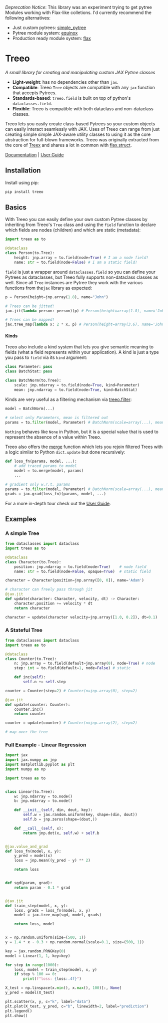 _Deprecation Notice_: This library was an experiment trying to get pytree Modules working with Flax-like colletions. I'd currently recommend the following alternatives:
* Just custom pytrees: [simple_pytree](https://github.com/cgarciae/simple-pytree)
* Pytree module system: [equinox](https://github.com/patrick-kidger/equinox)
* Production ready module system: [flax](https://github.com/google/flax)

# Treeo 

_A small library for creating and manipulating custom JAX Pytree classes_

* **Light-weight**: has no dependencies other than `jax`.
* **Compatible**: Treeo `Tree` objects are compatible with any `jax` function that accepts Pytrees.
* **Standards-based**: `treeo.field` is built on top of python's `dataclasses.field`.
* **Flexible**: Treeo is compatible with both dataclass and non-dataclass classes.

Treeo lets you easily create class-based Pytrees so your custom objects can easily interact seamlessly with JAX. Uses of Treeo can range from just creating simple simple JAX-aware utility classes to using it as the core abstraction for full-blown frameworks. Treeo was originally extracted from the core of [Treex](https://github.com/cgarciae/treex) and shares a lot in common with [flax.struct](https://flax.readthedocs.io/en/latest/flax.struct.html#module-flax.struct).

[Documentation](https://cgarciae.github.io/treeo) | [User Guide](https://cgarciae.github.io/treeo/user-guide/intro)

## Installation
Install using pip:
```bash
pip install treeo
```

## Basics
With Treeo you can easily define your own custom Pytree classes by inheriting from Treeo's `Tree` class and using the `field` function to declare which fields are nodes (children) and which are static (metadata):

```python
import treeo as to

@dataclass
class Person(to.Tree):
    height: jnp.array = to.field(node=True) # I am a node field!
    name: str = to.field(node=False) # I am a static field!
```
`field` is just a wrapper around `dataclasses.field` so you can define your Pytrees as dataclasses, but Treeo fully supports non-dataclass classes as well. Since all `Tree` instances are Pytree they work with the various functions from the`jax` library as expected:

```python
p = Person(height=jnp.array(1.8), name="John")

# Trees can be jitted!
jax.jit(lambda person: person)(p) # Person(height=array(1.8), name='John')

# Trees can be mapped!
jax.tree_map(lambda x: 2 * x, p) # Person(height=array(3.6), name='John')
```
#### Kinds
Treeo also include a kind system that lets you give semantic meaning to fields (what a field represents within your application). A kind is just a type you pass to `field` via its `kind` argument: 

```python
class Parameter: pass
class BatchStat: pass

class BatchNorm(to.Tree):
    scale: jnp.ndarray = to.field(node=True, kind=Parameter)
    mean: jnp.ndarray = to.field(node=True, kind=BatchStat)
```

Kinds are very useful as a filtering mechanism via [treeo.filter](https://cgarciae.github.io/treeo/user-guide/api/filter):

```python 
model = BatchNorm(...)

# select only Parameters, mean is filtered out
params = to.filter(model, Parameter) # BatchNorm(scale=array(...), mean=Nothing)
```
`Nothing` behaves like `None` in Python, but it is a special value that is used to represent the absence of a value within Treeo.

Treeo also offers the [merge](https://cgarciae.github.io/treeo/user-guide/api/merge) function which lets you rejoin filtered Trees with a logic similar to Python `dict.update` but done recursively:
```python hl_lines="3"
def loss_fn(params, model, ...):
    # add traced params to model
    model = to.merge(model, params)
    ...

# gradient only w.r.t. params
params = to.filter(model, Parameter) # BatchNorm(scale=array(...), mean=Nothing)
grads = jax.grad(loss_fn)(params, model, ...)
```

For a more in-depth tour check out the [User Guide](https://cgarciae.github.io/treeo/user-guide/intro).

## Examples

### A simple Tree
```python
from dataclasses import dataclass
import treeo as to

@dataclass
class Character(to.Tree):
    position: jnp.ndarray = to.field(node=True)    # node field
    name: str = to.field(node=False, opaque=True)  # static field

character = Character(position=jnp.array([0, 0]), name='Adam')

# character can freely pass through jit
@jax.jit
def update(character: Character, velocity, dt) -> Character:
    character.position += velocity * dt
    return character

character = update(character velocity=jnp.array([1.0, 0.2]), dt=0.1)
```
### A Stateful Tree
```python
from dataclasses import dataclass
import treeo as to

@dataclass
class Counter(to.Tree):
    n: jnp.array = to.field(default=jnp.array(0), node=True) # node
    step: int = to.field(default=1, node=False) # static

    def inc(self):
        self.n += self.step

counter = Counter(step=2) # Counter(n=jnp.array(0), step=2)

@jax.jit
def update(counter: Counter):
    counter.inc()
    return counter

counter = update(counter) # Counter(n=jnp.array(2), step=2)

# map over the tree
```

### Full Example - Linear Regression

```python
import jax
import jax.numpy as jnp
import matplotlib.pyplot as plt
import numpy as np

import treeo as to


class Linear(to.Tree):
    w: jnp.ndarray = to.node()
    b: jnp.ndarray = to.node()

    def __init__(self, din, dout, key):
        self.w = jax.random.uniform(key, shape=(din, dout))
        self.b = jnp.zeros(shape=(dout,))

    def __call__(self, x):
        return jnp.dot(x, self.w) + self.b


@jax.value_and_grad
def loss_fn(model, x, y):
    y_pred = model(x)
    loss = jnp.mean((y_pred - y) ** 2)

    return loss


def sgd(param, grad):
    return param - 0.1 * grad


@jax.jit
def train_step(model, x, y):
    loss, grads = loss_fn(model, x, y)
    model = jax.tree_map(sgd, model, grads)

    return loss, model


x = np.random.uniform(size=(500, 1))
y = 1.4 * x - 0.3 + np.random.normal(scale=0.1, size=(500, 1))

key = jax.random.PRNGKey(0)
model = Linear(1, 1, key=key)

for step in range(1000):
    loss, model = train_step(model, x, y)
    if step % 100 == 0:
        print(f"loss: {loss:.4f}")

X_test = np.linspace(x.min(), x.max(), 100)[:, None]
y_pred = model(X_test)

plt.scatter(x, y, c="k", label="data")
plt.plot(X_test, y_pred, c="b", linewidth=2, label="prediction")
plt.legend()
plt.show()
```
